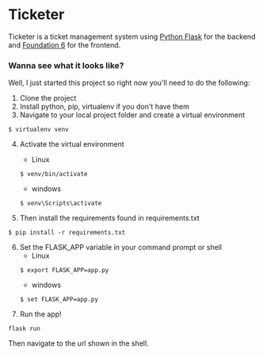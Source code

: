 # Ticketer 
Ticketer is a ticket management system using [Python Flask](http://flask.pocoo.org "Takes all the work out of the backend") for the backend and [Foundation 6](http://foundation.zurb.com "Not bootstrap") for the frontend.

### Wanna see what it looks like?
Well, I just started this project so right now you'll need to do the following:
1) Clone the project
2) Install python, pip, virtualenv if you don't have them
3) Navigate to your local project folder and create a virtual environment
```
$ virtualenv venv
```
4) Activate the virtual environment
    * Linux
    ```
    $ venv/bin/activate
    ```
    * windows
    ```
    $ venv\Scripts\activate
    ```

5) Then install the requirements found in requirements.txt

```
$ pip install -r requirements.txt
```
6) Set the FLASK_APP variable in your command prompt or shell
    * Linux
    ```
    $ export FLASK_APP=app.py
    ```
    * windows
    ```
    $ set FLASK_APP=app.py
    ```
7) Run the app!
```
flask run
```
Then navigate to the url shown in the shell.
